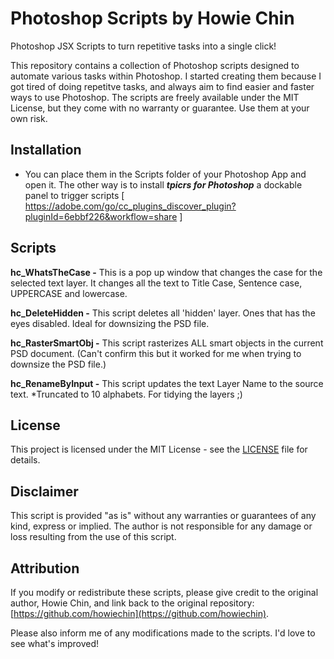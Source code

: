 # Photoshop Scripts by Howie Chin
Photoshop JSX Scripts to turn repetitive tasks into a single click!

This repository contains a collection of Photoshop scripts designed to automate various tasks within Photoshop. 
I started creating them because I got tired of doing repetitve tasks, and always aim to find easier and faster ways to use Photoshop.
The scripts are freely available under the MIT License, but they come with no warranty or guarantee. Use them at your own risk.

## Installation 
- You can place them in the Scripts folder of your Photoshop App and open it. The other way is to install **_tpicrs for Photoshop_** a dockable panel to trigger scripts [ https://adobe.com/go/cc_plugins_discover_plugin?pluginId=6ebbf226&workflow=share ]

## Scripts

**hc_WhatsTheCase -**
This is a pop up window that changes the case for the selected text layer. It changes all the text to Title Case, Sentence case, UPPERCASE and lowercase.

**hc_DeleteHidden -**
This script deletes all 'hidden' layer. Ones that has the eyes disabled. Ideal for downsizing the PSD file.

**hc_RasterSmartObj -**
This script rasterizes ALL smart objects in the current PSD document. (Can't confirm this but it worked for me when trying to downsize the PSD file.)

**hc_RenameByInput -**
This script updates the text Layer Name to the source text. *Truncated to 10 alphabets. For tidying the layers ;)




## License
This project is licensed under the MIT License - see the [LICENSE](LICENSE) file for details.

## Disclaimer
This script is provided "as is" without any warranties or guarantees of any kind, express or implied. The author is not responsible for any damage or loss resulting from the use of this script.

## Attribution
If you modify or redistribute these scripts, please give credit to the original author, Howie Chin, and link back to the original repository:  
[https://github.com/howiechin](https://github.com/howiechin).

Please also inform me of any modifications made to the scripts. I'd love to see what's improved!

